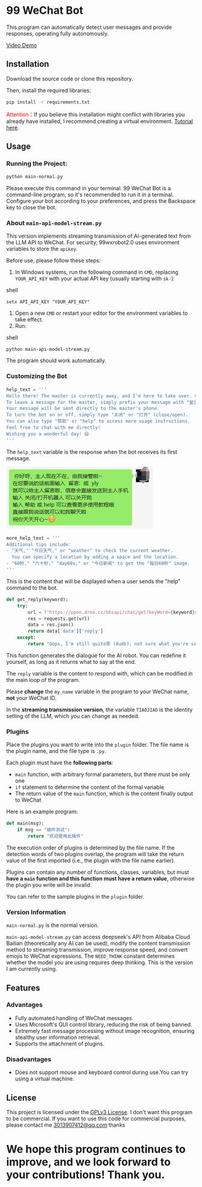 # 99 WeChat Bot

This program can automatically detect user messages and provide responses, operating fully autonomously.

[Video Demo](https://www.bilibili.com/video/BV1zH4y1R73R/)

## Installation

Download the source code or clone this repository.

Then, install the required libraries:

```bash
pip install -r requirements.txt
```

<span style="color: red;">Attention：</span>If you believe this installation might conflict with libraries you already have installed, I recommend creating a virtual environment. [Tutorial here](https://chat.openai.com/c/venv.md).

## Usage

### Running the Project:

```bash
python main-normal.py
```

Please execute this command in your terminal. 99 WeChat Bot is a command-line program, so it's recommended to run it in a terminal. Configure your bot according to your preferences, and press the Backspace key to close the bot.

### About `main-api-model-stream.py`

This version implements streaming transmission of AI-generated text from the LLM API to WeChat. For security, 99wxrobot2.0 uses environment variables to store the `apikey`.

Before use, please follow these steps:

1. In Windows systems, run the following command in `CMD`, replacing `YOUR_API_KEY` with your actual API key (usually starting with `sk-`):

shell

```
setx API_API_KEY "YOUR_API_KEY"
```

1. Open a new `CMD` or restart your editor for the environment variables to take effect.
2. Run:

shell

```
python main-api-model-stream.py
```

The program should work automatically.

### Customizing the Bot

```python
help_text = ''' 
Hello there! The master is currently away, and I'm here to take over. 😊
To leave a message for the master, simply prefix your message with "留言:" or "yly".
Your message will be sent directly to the master's phone.
To turn the bot on or off, simply type "关闭" or "打开" (close/open).
You can also type "帮助" or "help" to access more usage instructions.
Feel free to chat with me directly!
Wishing you a wonderful day! 😄
'''
```

The `help_text` variable is the response when the bot receives its first message.

![image-20231015091909317](https://github.com/windows99-hue/99wxrobot/blob/master/content/image-20231015091909317.png?raw=true)

```python
more_help_text = '''
Additional tips include: 
- "天气," "今日天气," or "weather" to check the current weather.
  You can specify a location by adding a space and the location.
- "60秒," "六十秒," "day60s," or "今日新闻" to get the "每日60秒" image.
'''
```

This is the content that will be displayed when a user sends the "help" command to the bot.

```python
def get_reply(keyword):
    try:
        url = f"https://open.drea.cc/bbsapi/chat/get?keyWord={keyword}&userName=type%3Dbbs"
        res = requests.get(url)
        data = res.json()
        return data['data']['reply']
    except:
        return "Oops, I'm still quite笨 (dumb), not sure what you're saying"
```

This function generates the dialogue for the AI robot. You can redefine it yourself, as long as it returns what to say at the end.

The `reply` variable is the content to respond with, which can be modified in the main loop of the program.

Please **change** the `my_name` variable in the program to your WeChat name, **not** your WeChat ID.

In the **streaming transmission version**, the variable `TIAOJIAO` is the identity setting of the LLM, which you can change as needed.

### Plugins

Place the plugins you want to write into the `plugin` folder. The file name is the plugin name, and the file type is `.py`.

Each plugin must have the **following parts**:

- `main` function, with arbitrary formal parameters, but there must be only one
- `if` statement to determine the content of the formal variable
- The return value of the `main` function, which is the content finally output to WeChat

Here is an example program:

```python
def main(msg):
    if msg == "插件测试":
        return "欢迎使用此插件"
```

The execution order of plugins is determined by the file name. If the detection words of two plugins overlap, the program will take the return value of the first imported (i.e., the plugin with the file name earlier).

Plugins can contain any number of functions, classes, variables, but must **have a `main` function and this function must have a return value**, otherwise the plugin you write will be invalid.

You can refer to the sample plugins in the `plugin` folder.

### Version Information

`main-normal.py` is the normal version.

`main-api-model-stream.py` can access deepseek's API from Alibaba Cloud Bailian (theoretically any AI can be used), modify the content transmission method to streaming transmission, improve response speed, and convert emojis to WeChat expressions. The `NEED_THINK` constant determines whether the model you are using requires deep thinking. This is the version I am currently using.

## Features

### Advantages

- Fully automated handling of WeChat messages.
- Uses Microsoft's GUI control library, reducing the risk of being banned.
- Extremely fast message processing without image recognition, ensuring stealthy user information retrieval.
- Supports the attachment of plugins.

### Disadvantages

- Does not support mouse and keyboard control during use.You can try using a virtual machine.

## License

This project is licensed under the [GPLv3 License](LICENSE).  I don't want this program to be commercial. If you want to use this code for commercial purposes, please contact me
3013907412@qq.com
thanks

# We hope this program continues to improve, and we look forward to your contributions! Thank you.
